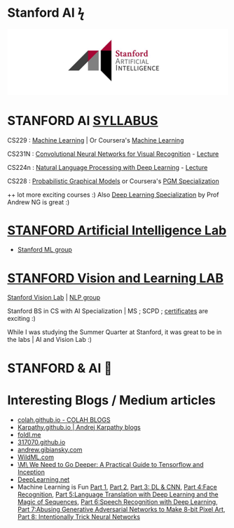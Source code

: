 # Stanford AI ϟ

<img src = "https://github.com/SKKSaikia/StanfordAI/blob/master/images/main/ai_stanford.jpg">

# STANFORD AI [SYLLABUS](http://ai.stanford.edu/courses/)


CS229 : [Machine Learning](http://cs229.stanford.edu/) | Or Coursera's [Machine Learning](https://www.coursera.org/learn/machine-learning)

CS231N : [Convolutional Neural Networks for Visual Recognition](http://cs231n.stanford.edu/) - [Lecture](https://www.youtube.com/watch?v=vT1JzLTH4G4&list=PL3FW7Lu3i5JvHM8ljYj-zLfQRF3EO8sYv)

CS224n : [Natural Language Processing with Deep Learning](http://web.stanford.edu/class/cs224n/) - [Lecture](https://www.youtube.com/watch?v=OQQ-W_63UgQ&list=PL3FW7Lu3i5Jsnh1rnUwq_TcylNr7EkRe6)

CS228 : [Probabilistic Graphical Models](http://pgm.stanford.edu/) or Coursera's [PGM Specialization](https://www.coursera.org/specializations/probabilistic-graphical-models)

++ lot more exciting courses :) Also [Deep Learning Specialization](https://www.coursera.org/specializations/deep-learning) by Prof Andrew NG is great :)

# [STANFORD Artificial Intelligence Lab](http://ai.stanford.edu/)
- [Stanford ML group](https://stanfordmlgroup.github.io/)

# [STANFORD Vision and Learning LAB](http://svl.stanford.edu/)

[Stanford Vision Lab](http://vision.stanford.edu/) | [NLP group](https://nlp.stanford.edu/)

Stanford BS in CS with AI Specialization | MS ; SCPD ; [certificates](https://scpd.stanford.edu/public/category/courseCategoryCertificateProfile.do?method=load&certificateId=1226717) are exciting :)

While I was studying the Summer Quarter at Stanford, it was great to be in the labs | AI and Vision Lab :)

# STANFORD & AI 🤖 

# Interesting Blogs / Medium articles

- [colah.github.io - COLAH BLOGS](http://colah.github.io/)
- [Karpathy.github.io | Andrej Karpathy blogs](http://karpathy.github.io/)
- [foldl.me](http://www.foldl.me/)
- [317070.github.io](http://317070.github.io/)
- [andrew.gibiansky.com](http://andrew.gibiansky.com/archive.html)
- [WildML.com](http://www.wildml.com/)
- [\M\ We Need to Go Deeper: A Practical Guide to Tensorflow and Inception](https://medium.com/initialized-capital/we-need-to-go-deeper-a-practical-guide-to-tensorflow-and-inception-50e66281804f)
- [DeepLearning.net](http://deeplearning.net/blog/)
- Machine Learning is Fun [Part 1](https://startupsventurecapital.com/essential-cheat-sheets-for-machine-learning-and-deep-learning-researchers-efb6a8ebd2e5), [Part 2](https://medium.com/@ageitgey/machine-learning-is-fun-part-2-a26a10b68df3), [Part 3: DL & CNN](https://medium.com/@ageitgey/machine-learning-is-fun-part-3-deep-learning-and-convolutional-neural-networks-f40359318721), [Part 4:Face Recognition](https://medium.com/@ageitgey/machine-learning-is-fun-part-4-modern-face-recognition-with-deep-learning-c3cffc121d78), [Part 5:Language Translation with Deep Learning and the Magic of Sequences](https://medium.com/@ageitgey/machine-learning-is-fun-part-5-language-translation-with-deep-learning-and-the-magic-of-sequences-2ace0acca0aa), [Part 6:Speech Recognition with Deep Learning](https://medium.com/@ageitgey/machine-learning-is-fun-part-6-how-to-do-speech-recognition-with-deep-learning-28293c162f7a), [Part 7:Abusing Generative Adversarial Networks to Make 8-bit Pixel Art](https://medium.com/@ageitgey/abusing-generative-adversarial-networks-to-make-8-bit-pixel-art-e45d9b96cee7), [Part 8: Intentionally Trick Neural Networks](https://medium.com/@ageitgey/machine-learning-is-fun-part-8-how-to-intentionally-trick-neural-networks-b55da32b7196)
